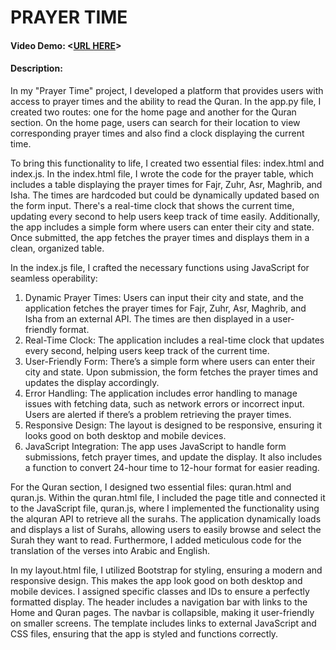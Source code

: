 # PRAYER TIME
#### Video Demo:  <[URL HERE](https://youtu.be/8OnSkaiaKSw)>
#### Description:
In my "Prayer Time" project, I developed a platform that provides users with access to prayer times and the ability to read the Quran. In the app.py file, I created two routes: one for the home page and another for the Quran section. On the home page, users can search for their location to view corresponding prayer times and also find a clock displaying the current time.

To bring this functionality to life, I created two essential files: index.html and index.js. In the index.html file, I wrote the code for the prayer table, which includes a table displaying the prayer times for Fajr, Zuhr, Asr, Maghrib, and Isha. The times are hardcoded but could be dynamically updated based on the form input. There's a real-time clock that shows the current time, updating every second to help users keep track of time easily. Additionally, the app includes a simple form where users can enter their city and state. Once submitted, the app fetches the prayer times and displays them in a clean, organized table.

In the index.js file, I crafted the necessary functions using JavaScript for seamless operability:

1. Dynamic Prayer Times: Users can input their city and state, and the application fetches the prayer times for Fajr, Zuhr, Asr, Maghrib, and Isha from an external API. The times are then displayed in a user-friendly format.
2. Real-Time Clock: The application includes a real-time clock that updates every second, helping users keep track of the current time.
3. User-Friendly Form: There’s a simple form where users can enter their city and state. Upon submission, the form fetches the prayer times and updates the display accordingly.
4. Error Handling: The application includes error handling to manage issues with fetching data, such as network errors or incorrect input. Users are alerted if there’s a problem retrieving the prayer times.
5. Responsive Design: The layout is designed to be responsive, ensuring it looks good on both desktop and mobile devices.
6. JavaScript Integration: The app uses JavaScript to handle form submissions, fetch prayer times, and update the display. It also includes a function to convert 24-hour time to 12-hour format for easier reading.

For the Quran section, I designed two essential files: quran.html and quran.js. Within the quran.html file, I included the page title and connected it to the JavaScript file, quran.js, where I implemented the functionality using the alquran API to retrieve all the surahs. The application dynamically loads and displays a list of Surahs, allowing users to easily browse and select the Surah they want to read. Furthermore, I added meticulous code for the translation of the verses into Arabic and English.

In my layout.html file, I utilized Bootstrap for styling, ensuring a modern and responsive design. This makes the app look good on both desktop and mobile devices. I assigned specific classes and IDs to ensure a perfectly formatted display. The header includes a navigation bar with links to the Home and Quran pages. The navbar is collapsible, making it user-friendly on smaller screens. The template includes links to external JavaScript and CSS files, ensuring that the app is styled and functions correctly.
